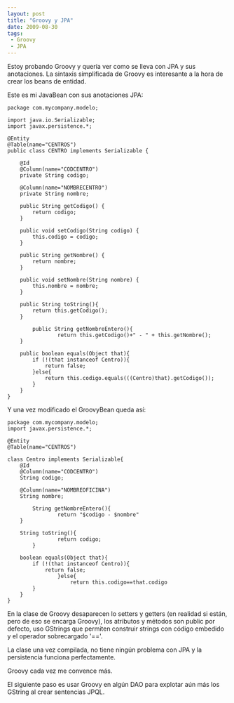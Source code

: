 ```yaml
---
layout: post
title: "Groovy y JPA"
date: 2009-08-30
tags:
 - Groovy
 - JPA
---
```


Estoy probando Groovy y quería ver como se lleva con JPA y sus anotaciones. La sintaxis simplificada de Groovy es interesante a la hora de crear los beans de entidad.

Este es mi JavaBean con sus anotaciones JPA:

	package com.mycompany.modelo;

	import java.io.Serializable;
	import javax.persistence.*;

	@Entity
	@Table(name="CENTROS")
	public class CENTRO implements Serializable {

		@Id
		@Column(name="CODCENTRO")
		private String codigo;

		@Column(name="NOMBRECENTRO")
		private String nombre;
			
		public String getCodigo() {
			return codigo;
		}

		public void setCodigo(String codigo) {
			this.codigo = codigo;
		}

		public String getNombre() {	
			return nombre;
		}

	   	public void setNombre(String nombre) {
			this.nombre = nombre;
		}

		public String toString(){
			return this.getCodigo();
		}

	    	public String getNombreEntero(){
        			return this.getCodigo()+" - " + this.getNombre();
		}

		public boolean equals(Object that){
			if (!(that instanceof Centro)){
				return false;
			}else{
				return this.codigo.equals(((Centro)that).getCodigo());            
			}
		}
	}

Y una vez modificado el GroovyBean queda así:

	package com.mycompany.modelo;
	import javax.persistence.*;
		
	@Entity
	@Table(name="CENTROS")

	class Centro implements Serializable{
		@Id
		@Column(name="CODCENTRO")
		String codigo;

		@Column(name="NOMBREOFICINA")
		String nombre;

    		String getNombreEntero(){
        			return "$codigo - $nombre"
 		}
    
		String toString(){
        			return codigo;
    		}

		boolean equals(Object that){
			if (!(that instanceof Centro)){
				return false;
        			}else{
            			return this.codigo==that.codigo
			}
		}
	}

En la clase de Groovy desaparecen lo setters y getters (en realidad si están, pero de eso se encarga Groovy), los atributos y métodos son public por defecto, uso GStrings que permiten construir strings con código embedido y el operador sobrecargado '=='.

La clase una vez compilada, no tiene ningún problema con JPA y la persistencia funciona perfectamente.

Groovy cada vez me convence más.

El siguiente paso es usar Groovy en algún DAO para explotar aún más los GString al crear sentencias JPQL.
